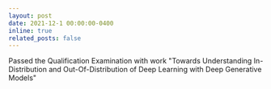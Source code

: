 ```yaml
---
layout: post
date: 2021-12-1 00:00:00-0400
inline: true
related_posts: false
---
```

Passed the Qualification Examination with work "Towards Understanding In-Distribution and Out-Of-Distribution of Deep Learning with Deep Generative Models"
